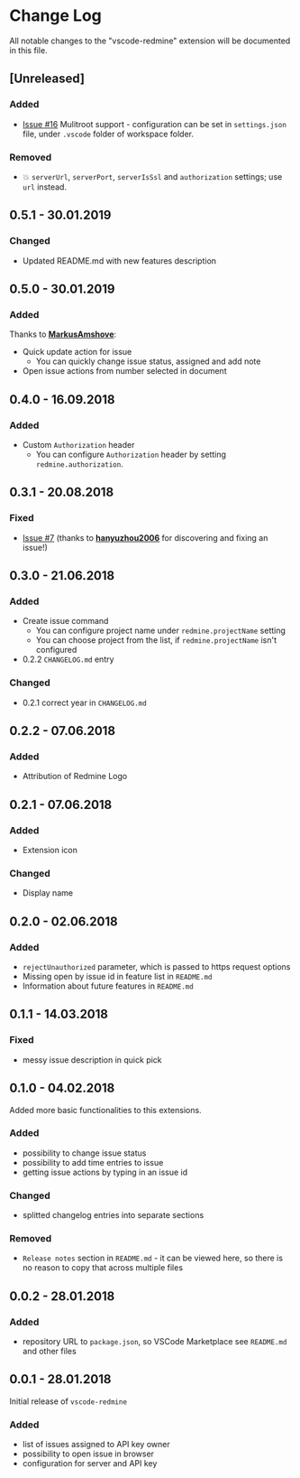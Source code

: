 # Change Log
All notable changes to the "vscode-redmine" extension will be documented in this file.

## [Unreleased]

### Added

- [Issue #16](https://github.com/rozpuszczalny/vscode-redmine/issues/16) Mulitroot support - configuration can be set in `settings.json` file, under `.vscode` folder of workspace folder.

### Removed

- 💥 `serverUrl`, `serverPort`, `serverIsSsl` and `authorization` settings; use `url` instead.

## 0.5.1 - 30.01.2019

### Changed

- Updated README.md with new features description

## 0.5.0 - 30.01.2019

### Added

Thanks to **[MarkusAmshove](https://github.com/MarkusAmshove)**:
- Quick update action for issue
  - You can quickly change issue status, assigned and add note
- Open issue actions from number selected in document

## 0.4.0 - 16.09.2018

### Added
- Custom `Authorization` header
  - You can configure `Authorization` header by setting `redmine.authorization`.

## 0.3.1 - 20.08.2018

### Fixed
- [Issue #7](https://github.com/rozpuszczalny/vscode-redmine/issues/7) (thanks to **[hanyuzhou2006](https://github.com/hanyuzhou2006)** for discovering and fixing an issue!)

## 0.3.0 - 21.06.2018

### Added
- Create issue command
  - You can configure project name under `redmine.projectName` setting
  - You can choose project from the list, if `redmine.projectName` isn't configured
- 0.2.2 `CHANGELOG.md` entry

### Changed
- 0.2.1 correct year in `CHANGELOG.md`

## 0.2.2 - 07.06.2018

### Added
- Attribution of Redmine Logo

## 0.2.1 - 07.06.2018

### Added
- Extension icon

### Changed
- Display name

## 0.2.0 - 02.06.2018

### Added
- `rejectUnauthorized` parameter, which is passed to https request options
- Missing open by issue id in feature list in `README.md`
- Information about future features in `README.md`

## 0.1.1 - 14.03.2018

### Fixed
- messy issue description in quick pick

## 0.1.0 - 04.02.2018

Added more basic functionalities to this extensions.

### Added
- possibility to change issue status
- possibility to add time entries to issue
- getting issue actions by typing in an issue id

### Changed
- splitted changelog entries into separate sections

### Removed
- `Release notes` section in `README.md` - it can be viewed here, so there is no reason to copy that across multiple files

## 0.0.2 - 28.01.2018
### Added
- repository URL to `package.json`, so VSCode Marketplace see `README.md` and other files

## 0.0.1 - 28.01.2018
Initial release of `vscode-redmine`

### Added
- list of issues assigned to API key owner
- possibility to open issue in browser
- configuration for server and API key